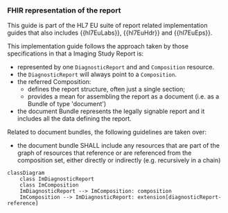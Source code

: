 ### FHIR representation of the report

This guide is part of the HL7 EU suite of report related implementation guides that also includes {{hl7EuLabs}}, {{hl7EuHdr}} and {{hl7EuEps}}.

This implementation guide follows the approach taken by those specifications in that a Imaging Study Report is:
* represented by one `DiagnosticReport` and and `Composition` resource.
* the `DiagnosticReport` will always point to a  `Composition`.
* the referred Composition:
  * defines the report structure, often just a single section;
  * provides a mean for assembling the report as a document (i.e. as a Bundle of type 'document')
* the document Bundle represents the legally signable report and it includes all the data defining the report.

Related to document bundles, the following guidelines are taken over:
* the document bundle SHALL include any resources that are part of the graph of resources that reference or are referenced from the composition set, either directly or indirectly (e.g. recursively in a chain)

``` mermaid
classDiagram
    class ImDiagnosticReport
    class ImComposition
    ImDiagnosticReport --> ImComposition: composition
    ImComposition --> ImDiagnosticReport: extension[diagnosticReport-reference]
```
